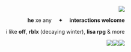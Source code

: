 <div align="right">

![](https://files.catbox.moe/ugq8ee.gif)

      **he** xe any   ✦  **interactions welcome** 

      i like **off**, **rblx** (decaying winter), **lisa rpg**  &  more

            ![](https://files.catbox.moe/8rj6jy.png)![](https://files.catbox.moe/svad7u.png)![](https://files.catbox.moe/tqyg3i.png)

